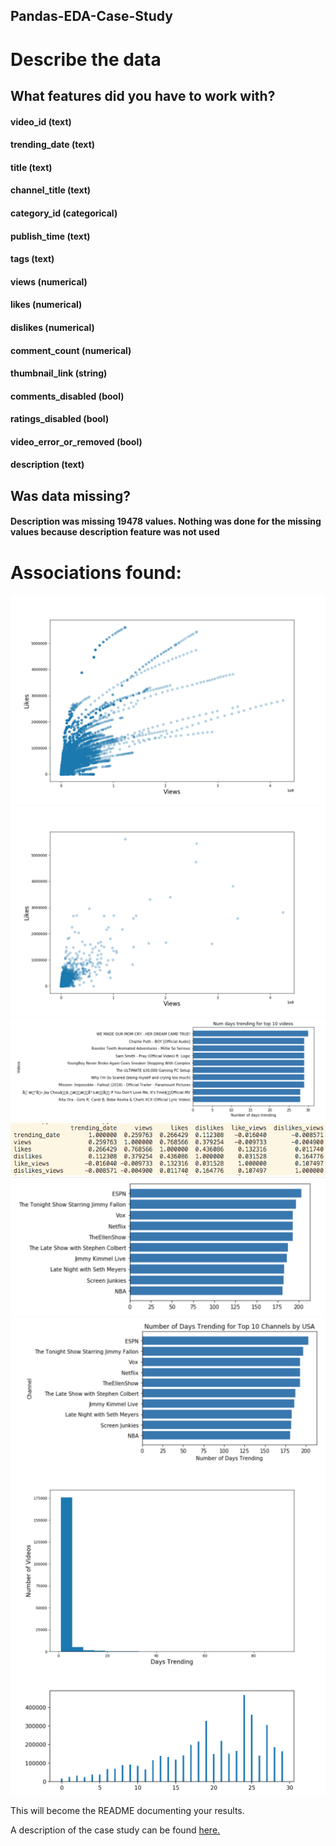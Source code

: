 ## Pandas-EDA-Case-Study

# Describe the data

## What features did you have to work with?
#### video_id (text)
#### trending_date (text)
#### title (text)
#### channel_title (text)
#### category_id (categorical)
#### publish_time (text)
#### tags (text)
#### views (numerical)
#### likes (numerical)
#### dislikes (numerical)
#### comment_count (numerical)
#### thumbnail_link (string)
#### comments_disabled (bool)
#### ratings_disabled (bool)
#### video_error_or_removed (bool)
#### description (text)

## Was data missing?

#### Description was missing 19478 values. Nothing was done for the missing values because description feature was not used

# Associations found:

![](images/image3.png)
![](images/image2.png)
![](images/image1.png)
![](images/image.png)
![](images/image4.png)
![](images/image5.png)
![](images/image6.png)
![](images/image7.png)







This will become the README documenting your results.  

A description of the case study can be found [here.](case_study_description.md)
